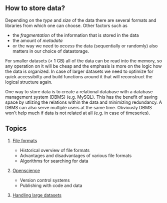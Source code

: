 ## How to store data?

Depending on the *type* and *size* of the data there are several formats and libraries from which one can choose. Other factors such as 
 * the *fragmentation* of the information that is stored in the data 
 * the amount of *metadata* 
 * or the way we need to *access* the data (sequentially or randomly)
also matters in our choice of datastorage.

For smaller datasets (< 1 GB) all of the data can be read into the memory, so any operation on it will be cheap and the emphasis is more on the logic how the data is organized.
In case of larger datasets we need to optimize for quick accessibilty and build functions around it that will reconstruct the logical structure again.

One way to store data is to create a relational database with a database management system (DBMS) (e.g. MySQL). This has the benefit of saving space by utlizing the relations within the data and minimizing redundancy. A DBMS can also serve multiple users at the same time. Obviously DBMS won't help much if data is not related at all (e.g. in case of timeseries). 




## Topics
 1. [File formats](File_formats.md)
    * Historical overview of file formats
    * Advantages and disadvantages of various file formats
    * Algorithms for searching for data
 2. [Openscience](OS.md)
    * Version control systems
    * Publishing with code and data

3. [Handling large datasets](Large_data.md)
